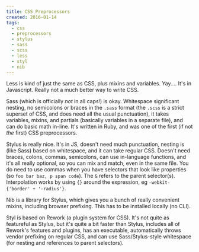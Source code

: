 ```yaml
---
title: CSS Preprocessors
created: 2016-01-14
tags:
  - css
  - preprocessors
  - stylus
  - sass
  - scss
  - less
  - styl
  - nib
---
```


Less is kind of just the same as CSS, plus mixins and variables. Yay.... It's in Javascript. Really not a much better way to write CSS.

Sass (which is officially _not_ in all caps!) is okay. Whitespace significant nesting, no semicolons or braces in the `.sass` format (the `.scss` is a strict superset of CSS, and does need all the usual punctuation), it takes variables, mixins, and partials (basically variables in a separate file), and can do basic math in-line. It's written in Ruby, and was one of the first (if not _the_ first) CSS preprocessors.

Stylus is really nice. It's in JS, doesn't need much punctuation, nesting is (like Sass) based on whitespace, and it can take regular CSS. Doesn't need braces, colons, commas, semicolons, can use in-language functions, and it's all really optional, so you can mix and match, even in the same file. You do need to use commas when you have selectors that look like properties (so `foo bar baz, p span code`). The `&` refers to the parent selector(s). Interpolation works by using `{}` around the expression, eg `-webkit-{'border' + '-radius'}`.  

Nib is a library for Stylus, which gives you a bunch of really convenient mixins, including browser prefixing. This has to be installed locally (no CLI).  

Styl is based on Rework (a plugin system for CSS). It's not quite as featureful as Stylus, but it's quite a bit faster than Stylus, includes all of Rework's features and plugins, has an executable, automatically throws vendor prefixing on regular CSS, and can use Sass/Stylus-style whitespace (for nesting and references to parent selectors).
